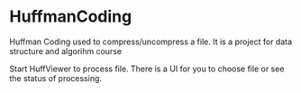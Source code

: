 HuffmanCoding
=============

Huffman Coding used to compress/uncompress a file. It is a project for data structure and algorihm course

Start HuffViewer to process file. There is a UI for you to choose file or see the status of processing. 
